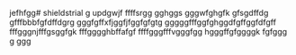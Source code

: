 jefhfgg# shieldstrial
g
updgwjf
ffffsrgg
gghggs
gggwfghgfk
gfsgdffdg
gfffbbbfgfdffdgrg
gggfgffхfjggfjfggfgfgtg
gggggfffggfghggdfgffggfdfgff
fffgggnjfffgsggfgk
fffgggghbffafgf
ffffgggfffvgggfgg
hgggffgfggggk
fgfggg
g
ggg

